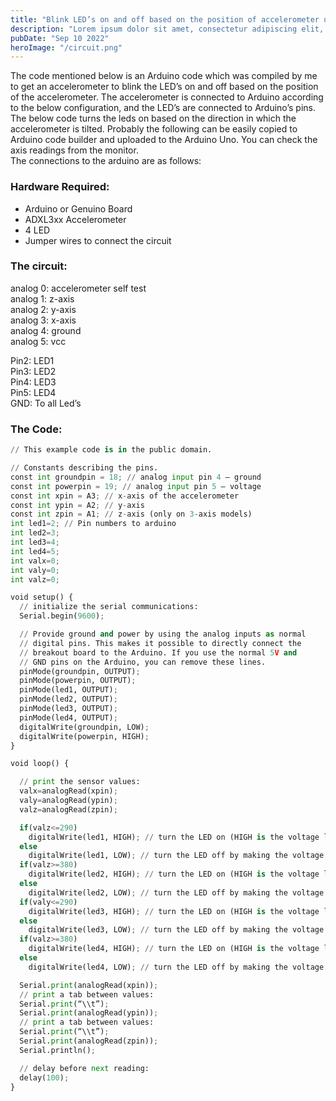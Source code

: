 ```yaml
---
title: "Blink LED’s on and off based on the position of accelerometer using Arduino"
description: "Lorem ipsum dolor sit amet, consectetur adipiscing elit, sed do eiusmod tempor incididunt ut labore et dolore magna aliqua."
pubDate: "Sep 10 2022"
heroImage: "/circuit.png"
---
```


The code mentioned below is an Arduino code which was compiled by me to get an accelerometer to
blink the LED’s on and off based on the position of the accelerometer. The accelerometer is connected to
Arduino according to the below configuration, and the LED’s are connected to Arduino’s pins. The below code
turns the leds on based on the direction in which the accelerometer is tilted. Probably the following can be
easily copied to Arduino code builder and uploaded to the Arduino Uno. You can check the axis readings from
the monitor.<br/>The connections to the arduino are as follows:

### Hardware Required:

- Arduino or Genuino Board</li>
- <span className="wikiword">ADXL3xx</span> Accelerometer
- 4 LED
- Jumper wires to connect the circuit

### The circuit:

analog 0: accelerometer self test<br/>
analog 1: z-axis<br/>
analog 2: y-axis<br/>
analog 3: x-axis<br/>
analog 4: ground<br/>
analog 5: vcc</p>

<p>Pin2: LED1<br/>
Pin3: LED2<br/>
Pin4: LED3<br/>
Pin5: LED4<br/>
GND: To all Led’s

### The Code:

```python
// This example code is in the public domain.

// Constants describing the pins.
const int groundpin = 18; // analog input pin 4 — ground
const int powerpin = 19; // analog input pin 5 — voltage
const int xpin = A3; // x-axis of the accelerometer
const int ypin = A2; // y-axis
const int zpin = A1; // z-axis (only on 3-axis models)
int led1=2; // Pin numbers to arduino
int led2=3;
int led3=4;
int led4=5;
int valx=0;
int valy=0;
int valz=0;

void setup() {
  // initialize the serial communications:
  Serial.begin(9600);

  // Provide ground and power by using the analog inputs as normal
  // digital pins. This makes it possible to directly connect the
  // breakout board to the Arduino. If you use the normal 5V and
  // GND pins on the Arduino, you can remove these lines.
  pinMode(groundpin, OUTPUT);
  pinMode(powerpin, OUTPUT);
  pinMode(led1, OUTPUT);
  pinMode(led2, OUTPUT);
  pinMode(led3, OUTPUT);
  pinMode(led4, OUTPUT);
  digitalWrite(groundpin, LOW);
  digitalWrite(powerpin, HIGH);
}

void loop() {

  // print the sensor values:
  valx=analogRead(xpin);
  valy=analogRead(ypin);
  valz=analogRead(zpin);

  if(valz<=290)
    digitalWrite(led1, HIGH); // turn the LED on (HIGH is the voltage level)
  else
    digitalWrite(led1, LOW); // turn the LED off by making the voltage LOW
  if(valz>=380)
    digitalWrite(led2, HIGH); // turn the LED on (HIGH is the voltage level)
  else
    digitalWrite(led2, LOW); // turn the LED off by making the voltage LOW
  if(valy<=290)
    digitalWrite(led3, HIGH); // turn the LED on (HIGH is the voltage level)
  else
    digitalWrite(led3, LOW); // turn the LED off by making the voltage LOW
  if(valz>=380)
    digitalWrite(led4, HIGH); // turn the LED on (HIGH is the voltage level)
  else
    digitalWrite(led4, LOW); // turn the LED off by making the voltage LOW

  Serial.print(analogRead(xpin));
  // print a tab between values:
  Serial.print(“\\t”);
  Serial.print(analogRead(ypin));
  // print a tab between values:
  Serial.print(“\\t”);
  Serial.print(analogRead(zpin));
  Serial.println();

  // delay before next reading:
  delay(100);
}
```
